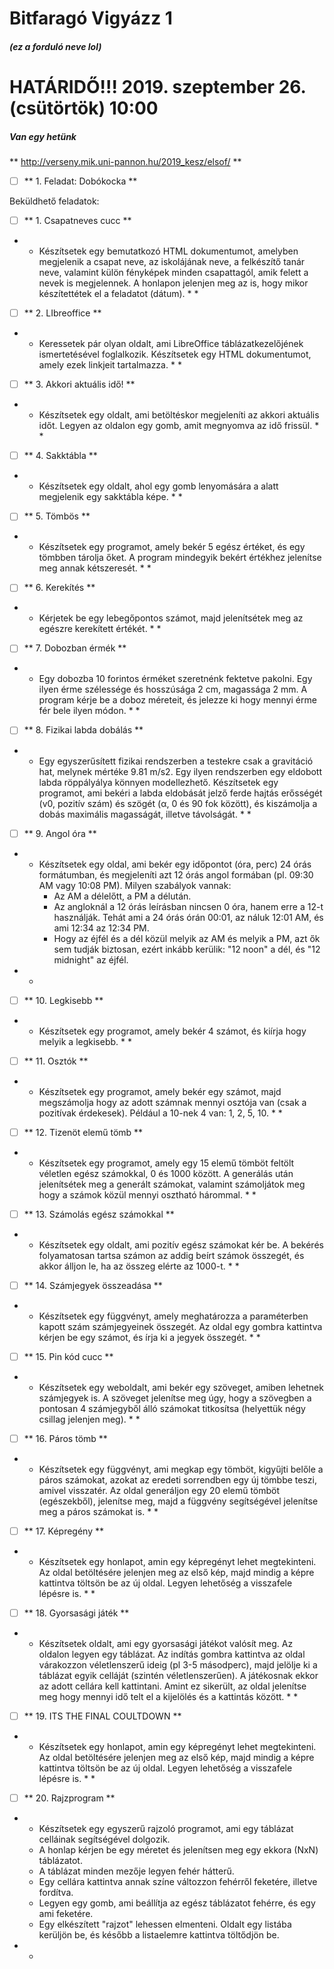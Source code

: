 # Bitfaragó Vigyázz 1
##### (ez a forduló neve lol)
# HATÁRIDŐ!!! 2019. szeptember 26. (csütörtök) 10:00
##### Van egy hetünk
** http://verseny.mik.uni-pannon.hu/2019_kesz/elsof/ **

- [ ] ** 1. Feladat: Dobókocka **

Beküldhető feladatok:

- [ ] ** 1. Csapatneves cucc **
* * Készítsetek egy bemutatkozó HTML dokumentumot, amelyben megjelenik a csapat neve, az iskolájának neve, a felkészítő tanár neve, valamint külön fényképek minden csapattagól, amik felett a nevek is megjelennek. A honlapon jelenjen meg az is, hogy mikor készítettétek el a feladatot (dátum). * *

- [ ] ** 2. LIbreoffice **
* * Keressetek pár olyan oldalt, ami LibreOffice táblázatkezelőjének ismertetésével foglalkozik. Készítsetek egy HTML dokumentumot, amely ezek linkjeit tartalmazza. * *

- [ ] ** 3. Akkori aktuális idő! **
* * Készítsetek egy oldalt, ami betöltéskor megjeleníti az akkori aktuális időt. Legyen az oldalon egy gomb, amit megnyomva az idő frissül. * *

- [ ] ** 4. Sakktábla **
* * Készítsetek egy oldalt, ahol egy gomb lenyomására a alatt megjelenik egy sakktábla képe. * *


- [ ] ** 5. Tömbös **
* * Készítsetek egy programot, amely bekér 5 egész értéket, és egy tömbben tárolja őket. A program mindegyik bekért értékhez jelenítse meg annak kétszeresét. * *

- [ ] ** 6. Kerekítés **
* * Kérjetek be egy lebegőpontos számot, majd jelenítsétek meg az egészre kerekített értékét. * *

- [ ] ** 7. Dobozban érmék **
* * Egy dobozba 10 forintos érméket szeretnénk fektetve pakolni. Egy ilyen érme szélessége és hosszúsága 2 cm, magassága 2 mm. A program kérje be a doboz méreteit, és jelezze ki hogy mennyi érme fér bele ilyen módon. * *

- [ ] ** 8. Fizikai labda dobálás **
* * Egy egyszerűsített fizikai rendszerben a testekre csak a gravitáció hat, melynek mértéke 9.81 m/s2. Egy ilyen rendszerben egy eldobott labda röppályálya könnyen modellezhető. Készítsetek egy programot, ami bekéri a labda eldobását jelző ferde hajtás erősségét (v0, pozitív szám) és szögét (α, 0 és 90 fok között), és kiszámolja a dobás maximális magasságát, illetve távolságát. * *

- [ ] ** 9. Angol óra **
* * Készítsetek egy oldal, ami bekér egy időpontot (óra, perc) 24 órás formátumban, és megjeleníti azt 12 órás angol formában (pl. 09:30 AM vagy 10:08 PM). Milyen szabályok vannak:
    - Az AM a délelőtt, a PM a délután.
    - Az angloknál a 12 órás leírásban nincsen 0 óra, hanem erre a 12-t használják. Tehát ami a 24 órás órán 00:01, az náluk 12:01 AM, és ami 12:34 az 12:34 PM.
    - Hogy az éjfél és a dél közül melyik az AM és melyik a PM, azt ők sem tudják biztosan, ezért inkább kerülik: "12 noon" a dél, és "12 midnight" az éjfél.
 * *
 
- [ ] ** 10. Legkisebb **
* * Készítsetek egy programot, amely bekér 4 számot, és kiírja hogy melyik a legkisebb. * *

- [ ] ** 11. Osztók **
* * Készítsetek egy programot, amely bekér egy számot, majd megszámolja hogy az adott számnak mennyi osztója van (csak a pozitívak érdekesek). Például a 10-nek 4 van: 1, 2, 5, 10. * *

- [ ] ** 12. Tizenöt elemű tömb **
* * Készítsetek egy programot, amely egy 15 elemű tömböt feltölt véletlen egész számokkal, 0 és 1000 között. A generálás után jelenítsétek meg a generált számokat, valamint számoljátok meg hogy a számok közül mennyi osztható hárommal. * *

- [ ] ** 13. Számolás egész számokkal **
* * Készítsetek egy oldalt, ami pozitív egész számokat kér be. A bekérés folyamatosan tartsa számon az addig beírt számok összegét, és akkor álljon le, ha az összeg elérte az 1000-t. * *

- [ ] ** 14. Számjegyek összeadása **
* * Készítsetek egy függvényt, amely meghatározza a paraméterben kapott szám számjegyeinek összegét. Az oldal egy gombra kattintva kérjen be egy számot, és írja ki a jegyek összegét. * *

- [ ] ** 15. Pin kód cucc **
* * Készítsetek egy weboldalt, ami bekér egy szöveget, amiben lehetnek számjegyek is. A szöveget jelenítse meg úgy, hogy a szövegben a pontosan 4 számjegyből álló számokat titkosítsa (helyettük négy csillag jelenjen meg). * *

- [ ] ** 16. Páros tömb **
* * Készítsetek egy függvényt, ami megkap egy tömböt, kigyűjti belőle a páros számokat, azokat az eredeti sorrendben egy új tömbbe teszi, amivel visszatér. Az oldal generáljon egy 20 elemű tömböt (egészekből), jelenítse meg, majd a függvény segítségével jelenítse meg a páros számokat is. * *

- [ ] ** 17. Képregény **
* * Készítsetek egy honlapot, amin egy képregényt lehet megtekinteni. Az oldal betöltésére jelenjen meg az első kép, majd mindig a képre kattintva töltsön be az új oldal. Legyen lehetőség a visszafele lépésre is. * *

- [ ] ** 18. Gyorsasági játék **
* * Készítsetek oldalt, ami egy gyorsasági játékot valósít meg. Az oldalon legyen egy táblázat. Az indítás gombra kattintva az oldal várakozzon véletlenszerű ideig (pl 3-5 másodperc), majd jelölje ki a táblázat egyik celláját (szintén véletlenszerűen). A játékosnak ekkor az adott cellára kell kattintani. Amint ez sikerült, az oldal jelenítse meg hogy mennyi idő telt el a kijelölés és a kattintás között. * *

- [ ] ** 19. ITS THE FINAL COULTDOWN **
* * Készítsetek egy honlapot, amin egy képregényt lehet megtekinteni. Az oldal betöltésére jelenjen meg az első kép, majd mindig a képre kattintva töltsön be az új oldal. Legyen lehetőség a visszafele lépésre is. * *

- [ ] ** 20. Rajzprogram **
* *  Készítsetek egy egyszerű rajzoló programot, ami egy táblázat celláinak segítségével dolgozik.
    - A honlap kérjen be egy méretet és jelenítsen meg egy ekkora (NxN) táblázatot.
    - A táblázat minden mezője legyen fehér hátterű.
    - Egy cellára kattintva annak színe változzon fehérről feketére, illetve fordítva.
    - Legyen egy gomb, ami beállítja az egész táblázatot fehérre, és egy ami feketére.
    - Egy elkészített "rajzot" lehessen elmenteni. Oldalt egy listába kerüljön be, és később a listaelemre kattintva töltődjön be.
* *
